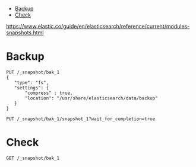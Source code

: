<!-- TOC -->

- [Backup](#backup)
- [Check](#check)

<!-- /TOC -->

https://www.elastic.co/guide/en/elasticsearch/reference/current/modules-snapshots.html

# Backup
```
PUT /_snapshot/bak_1
{
   "type": "fs",
   "settings": {
       "compress" : true,
       "location": "/usr/share/elasticsearch/data/backup"
   }
}

PUT /_snapshot/bak_1/snapshot_1?wait_for_completion=true
```

# Check
```
GET /_snapshot/bak_1
```

